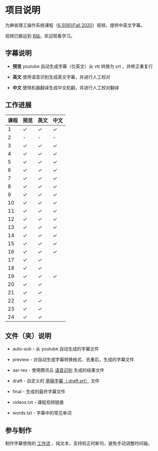 # 项目说明

为麻省理工操作系统课程（[6.S081/Fall 2020](https://pdos.csail.mit.edu/6.828/2020/schedule.html)）视频，提供中英文字幕。

视频已搬运到 [B站](https://www.bilibili.com/video/BV19k4y1C7kA/)，欢迎观看学习。

## 字幕说明

- **预览** youtube 自动生成字幕（仅英文）从 vtt 转换为 srt ，并修正重复行

- **英文** 使用语音识别生成英文字幕，并进行人工校对

- **中文** 使用机器翻译生成中文机翻，并进行人工校对翻译

## 工作进展

| 课程 | 预览    | 英文    | 中文    |
| ---- | ------- | ------- | ------- |
| 1    | &check; | &check; | &check; |
| 2    | -       | -       | -       |
| 3    | &check; | &check; | &check; |
| 4    | &check; | &check; | &check; |
| 5    | &check; | &check; | &check; |
| 6    | &check; | &check; | &check; |
| 7    | &check; | &check; | &check; |
| 8    | &check; | &check; | &check; |
| 9    | &check; | &check; | &check; |
| 10   | &check; | &check; | &check; |
| 11   | &check; | &check; | &check; |
| 12   | &check; | &check; | &check; |
| 13   | &check; | &check; | &check; |
| 14   | &check; | &check; | &check; |
| 15   | &check; | &check; | &check; |
| 16   | &check; | &check; | &check; |
| 17   | &check; | &check; |         |
| 18   | &check; | &check; |         |
| 19   | &check; | &check; | &check; |
| 20   | &check; | &check; |         |
| 21   | &check; | &check; |         |
| 22   | &check; | &check; |         |
| 23   | &check; | &check; |         |
| 24   | &check; | &check; |         |

## 文件（夹）说明

- auto-sub - 从 youtube 自动生成的字幕文件

- preview - 对自动生成字幕转换格式、去重后，生成的字幕文件

- asr-res - 使用腾讯云 [语音识别](https://cloud.tencent.com/document/product/1093/37139) 生成的结果文件

- draft - 自定义的 [草稿字幕（.draft.srt）](https://github.com/mayf09/subtitle-tools/blob/develop/draft.srt.md) 文件

- final - 生成的最终字幕文件

- videos.txt - 课程视频链接

- words.txt - 字幕中的常见单词

## 参与制作

制作字幕使用的 [工作流](https://github.com/mayf09/subtitle-tools/blob/develop/example/README.md) ，纯文本，支持校正时断句，避免手动调整时间轴。
